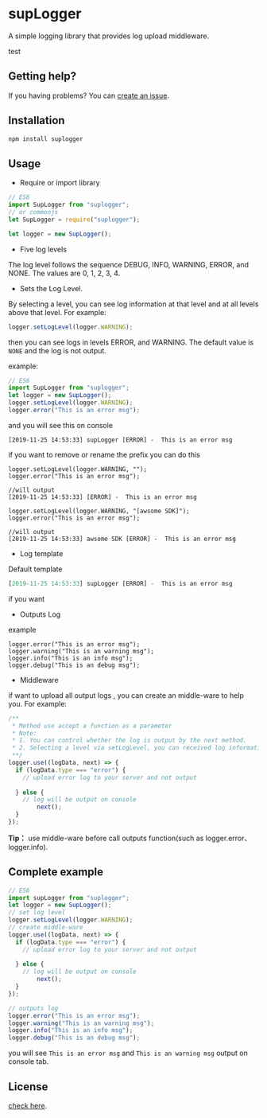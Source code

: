 # supLogger

A simple logging library that provides log upload middleware. 

test


## Getting help?

If you having problems? You can  [create an issue]( https://github.com/chudongvip/supLogger/issues ).



## Installation

```javascript
npm install suplogger
```



## Usage

- Require or import library

```javascript
// ES6
import SupLogger from "suplogger";
// or commonjs
let SupLogger = require("suplogger");

let logger = new SupLogger();
```

- Five log levels

The log level follows the sequence DEBUG, INFO, WARNING, ERROR, and NONE. The values are 0, 1, 2, 3, 4. 

- Sets the Log Level.  

By selecting a level, you can see log information at that level and at all levels above that level. For example: 

```javascript
logger.setLogLevel(logger.WARNING);
```

then you can see logs in levels ERROR, and WARNING. The default value is `NONE` and the log is not output. 

example:

```javascript
// ES6
import SupLogger from "suplogger";
let logger = new SupLogger();
logger.setLogLevel(logger.WARNING);
logger.error("This is an error msg");
```

and you will see this on console

```
[2019-11-25 14:53:33] supLogger [ERROR] -  This is an error msg
```

if you want to remove or rename the prefix you can do this

```
logger.setLogLevel(logger.WARNING, "");
logger.error("This is an error msg");

//will output
[2019-11-25 14:53:33] [ERROR] -  This is an error msg

logger.setLogLevel(logger.WARNING, "[awsome SDK]");
logger.error("This is an error msg");

//will output
[2019-11-25 14:53:33] awsome SDK [ERROR] -  This is an error msg
```



- Log template

Default template

```javascript
[2019-11-25 14:53:33] supLogger [ERROR] -  This is an error msg
```

if you want

- Outputs Log

example

```
logger.error("This is an error msg");
logger.warning("This is an warning msg");
logger.info("This is an info msg");
logger.debug("This is an debug msg");
```

- Middleware

if want to upload all  output logs , you can create an middle-ware to help you. For example:

```javascript
/**
 * Method use accept a function as a parameter
 * Note:
 * 1. You can control whether the log is output by the next method.
 * 2. Selecting a level via setLogLevel, you can received log information at that level and at all levels above that level.
 **/
logger.use((logData, next) => {
  if (logData.type === "error") {
    // upload error log to your server and not output
    
  } else {
    // log will be output on console
		next();
  }
});
```

**Tip：** use middle-ware before call outputs function(such as logger.error、logger.info).



## Complete example

```javascript
// ES6
import supLogger from "suplogger";
let logger = new SupLogger();
// set log level
logger.setLogLevel(logger.WARNING);
// create middle-ware
logger.use((logData, next) => {
  if (logData.type === "error") {
    // upload error log to your server and not output
    
  } else {
    // log will be output on console
		next();
  }
});

// outputs log
logger.error("This is an error msg");
logger.warning("This is an warning msg");
logger.info("This is an info msg");
logger.debug("This is an debug msg");
```

you will see `This is an error msg` and `This is an warning msg` output on console tab.



## License

[check here]( https://github.com/chudongvip/supLogger/blob/master/LICENSES.txt ).

